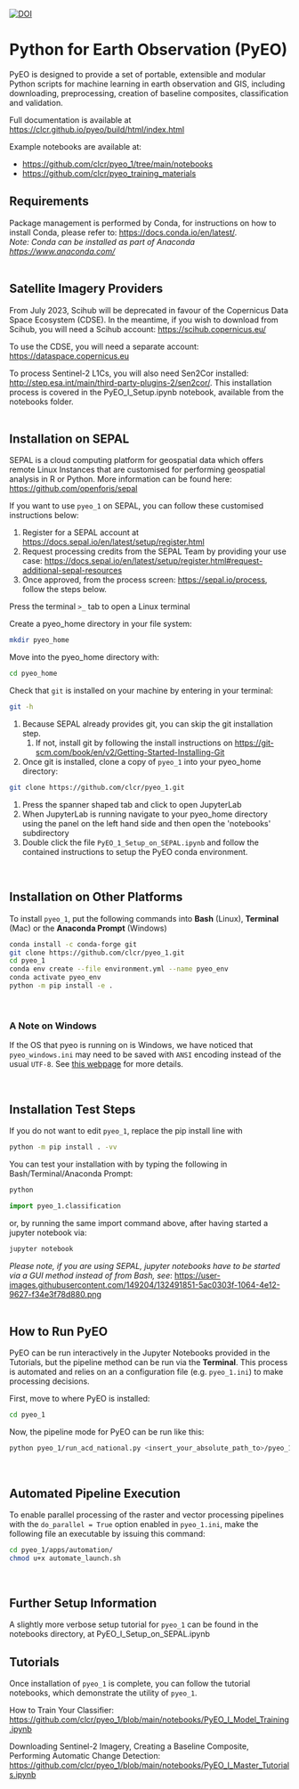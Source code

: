 [![DOI](https://zenodo.org/badge/126246599.svg)](https://zenodo.org/badge/latestdoi/126246599)

# Python for Earth Observation (PyEO)

PyEO is designed to provide a set of portable, extensible and modular Python scripts for machine learning in earth observation and GIS,
including downloading, preprocessing, creation of baseline composites, classification and validation.

Full documentation is available at https://clcr.github.io/pyeo/build/html/index.html

Example notebooks are available at:
- https://github.com/clcr/pyeo_1/tree/main/notebooks
- https://github.com/clcr/pyeo_training_materials

## Requirements
Package management is performed by Conda, for instructions on how to install Conda, please refer to: https://docs.conda.io/en/latest/.  
*Note: Conda can be installed as part of Anaconda https://www.anaconda.com/*  
<br>  

## Satellite Imagery Providers
From July 2023, Scihub will be deprecated in favour of the Copernicus Data Space Ecosystem (CDSE). In the meantime, if you wish to download from Scihub, you will need a Scihub account: https://scihub.copernicus.eu/

To use the CDSE, you will need a separate account: https://dataspace.copernicus.eu

To process Sentinel-2 L1Cs, you will also need Sen2Cor installed: http://step.esa.int/main/third-party-plugins-2/sen2cor/. This installation process is covered in the PyEO_I_Setup.ipynb notebook, available from the notebooks folder.  
<br>

## Installation on SEPAL

SEPAL is a cloud computing platform for geospatial data which offers remote Linux Instances that are customised for performing geospatial analysis in R or Python. More information can be found here: https://github.com/openforis/sepal

If you want to use `pyeo_1` on SEPAL, you can follow these customised instructions below:

1. Register for a SEPAL account at https://docs.sepal.io/en/latest/setup/register.html
1. Request processing credits from the SEPAL Team by providing your use case: https://docs.sepal.io/en/latest/setup/register.html#request-additional-sepal-resources
1. Once approved, from the process screen: https://sepal.io/process, follow the steps below.

Press the terminal `>_` tab to open a Linux terminal

Create a pyeo_home directory in your file system:
```bash
mkdir pyeo_home
```

Move into the pyeo_home directory with: 
```bash
cd pyeo_home
```
Check that `git` is installed on your machine by entering in your terminal:
```bash
git -h
```

1. Because SEPAL already provides git, you can skip the git installation step.
    1. If not, install git by following the install instructions on https://git-scm.com/book/en/v2/Getting-Started-Installing-Git
1. Once git is installed, clone a copy of `pyeo_1` into your pyeo_home directory:
```bash
git clone https://github.com/clcr/pyeo_1.git
```
1. Press the spanner shaped tab and click to open JupyterLab
1. When JupyterLab is running navigate to your pyeo_home directory using the panel on the left hand side and then open the 'notebooks' subdirectory
1. Double click the file `PyEO_1_Setup_on_SEPAL.ipynb` and follow the contained instructions to setup the PyEO conda environment.  
<br>

## Installation on Other Platforms
To install `pyeo_1`, put the following commands into **Bash** (Linux), **Terminal** (Mac) or the **Anaconda Prompt** (Windows)

```bash
conda install -c conda-forge git
git clone https://github.com/clcr/pyeo_1.git
cd pyeo_1
conda env create --file environment.yml --name pyeo_env
conda activate pyeo_env
python -m pip install -e .
```
<br>  

### A Note on Windows
If the OS that pyeo is running on is Windows, we have noticed that `pyeo_windows.ini` may need to be saved with `ANSI` encoding instead of the usual `UTF-8`. See [this webpage](https://stackoverflow.com/questions/13282189/missingsectionheadererror-file-contains-no-section-headers) for more details.

<!-- For Linux users, you can optionally access the `pyeo_1` command line functions, by adding the following to your .bashrc

```bash
export pyeo_1=/path/to/pyeo_1
export PATH=$PATH:$pyeo_1/bin
``` -->
<br>  

## Installation Test Steps

If you do not want to edit `pyeo_1`, replace the pip install line with

```bash
python -m pip install . -vv
```

You can test your installation with by typing the following in Bash/Terminal/Anaconda Prompt:
```bash
python
```
```python
import pyeo_1.classification
```

or, by running the same import command above, after having started a jupyter notebook via:

```bash
jupyter notebook
```

*Please note, if you are using SEPAL, jupyter notebooks have to be started via a GUI method instead of from Bash, see*: https://user-images.githubusercontent.com/149204/132491851-5ac0303f-1064-4e12-9627-f34e3f78d880.png  
<br>  

## How to Run PyEO
PyEO can be run interactively in the Jupyter Notebooks provided in the Tutorials, but the pipeline method can be run via the **Terminal**.  This process is automated and relies on an a configuration file (e.g. `pyeo_1.ini`) to make processing decisions.  

<!-- add ini file examples here -->

First, move to where PyEO is installed:
```bash
cd pyeo_1
```
Now, the pipeline mode for PyEO can be run like this:
```bash
python pyeo_1/run_acd_national.py <insert_your_absolute_path_to>/pyeo_1.ini
```

<br>  

## Automated Pipeline Execution
To enable parallel processing of the raster and vector processing pipelines with the `do_parallel = True` option enabled in `pyeo_1.ini`, make the following file an executable by issuing this command:
```bash
cd pyeo_1/apps/automation/
chmod u+x automate_launch.sh
```
<br>  

## Further Setup Information
A slightly more verbose setup tutorial for `pyeo_1` can be found in the notebooks directory, at PyEO_I_Setup_on_SEPAL.ipynb
<br>  

## Tutorials
Once installation of `pyeo_1` is complete, you can follow the tutorial notebooks, which demonstrate the utility of `pyeo_1`.

How to Train Your Classifier: https://github.com/clcr/pyeo_1/blob/main/notebooks/PyEO_I_Model_Training.ipynb

Downloading Sentinel-2 Imagery, Creating a Baseline Composite, Performing Automatic Change Detection: https://github.com/clcr/pyeo_1/blob/main/notebooks/PyEO_I_Master_Tutorials.ipynb
